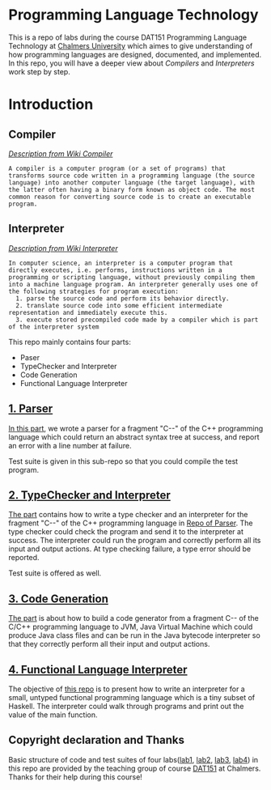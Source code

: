 # Programming Language Technology

This is a repo of labs during the course DAT151 Programming Language Technology at [Chalmers University](https://www.chalmers.se/en/Pages/default.aspx) which aimes to give understanding of how programming languages are designed, documented, and implemented. In this repo, you will have a deeper view about *Compilers* and *Interpreters* work step by step.

# Introduction

## Compiler
[*Description from Wiki Compiler*](https://www.wikiwand.com/en/Compiler)

```
A compiler is a computer program (or a set of programs) that transforms source code written in a programming language (the source language) into another computer language (the target language), with the latter often having a binary form known as object code. The most common reason for converting source code is to create an executable program.
```


## Interpreter
[*Description from Wiki Interpreter*](https://www.wikiwand.com/en/Language_interpretation)

```
In computer science, an interpreter is a computer program that directly executes, i.e. performs, instructions written in a programming or scripting language, without previously compiling them into a machine language program. An interpreter generally uses one of the following strategies for program execution:
  1. parse the source code and perform its behavior directly.
  2. translate source code into some efficient intermediate representation and immediately execute this.
  3. execute stored precompiled code made by a compiler which is part of the interpreter system
```


This repo mainly contains four parts:
* Paser
* TypeChecker and Interpreter
* Code Generation
* Functional Language Interpreter

## [1. Parser](http://www.cse.chalmers.se/edu/year/2019/course/DAT151_Programming_Language_Technology/laborations/lab1/index.html)
[In this part](/Paser), we wrote a parser for a fragment "C--" of the C++ programming language which could return an abstract syntax tree at success, and report an error with a line number at failure.

Test suite is given in this sub-repo so that you could compile the test program.

## [2. TypeChecker and Interpreter](http://www.cse.chalmers.se/edu/year/2019/course/DAT151_Programming_Language_Technology/laborations/lab2/index.html)
[The part](/TypeChecker-and-Interpreter) contains how to write a type checker and an interpreter for the fragment "C--" of the C++ programming language in [Repo of Parser](/Paser). The type checker could check the program and send it to the interpreter at success. The interpreter could run the program and correctly perform all its input and output actions. At type checking failure, a type error should be reported.

Test suite is offered as well.

## [3. Code Generation](http://www.cse.chalmers.se/edu/year/2019/course/DAT151/laborations/lab3/index.html)
[The part](/Code-generation) is about how to build a code generator from a fragment C-- of the C/C++ programming language to JVM, Java Virtual Machine which could produce Java class files and can be run in the Java bytecode interpreter so that they correctly perform all their input and output actions.

## [4. Functional Language Interpreter](http://www.cse.chalmers.se/edu/year/2019/course/DAT151/laborations/lab4/index.html)
The objective of [this repo](/Functional-language-interpreter) is to present how to write an interpreter for a small, untyped functional programming language which is a tiny subset of Haskell. The interpreter could walk through programs and print out the value of the main function.


## Copyright declaration and Thanks

Basic structure of code and test suites of four labs([lab1](Paser/lab1-testsuite), [lab2](TypeChecker-and-Interpreter/lab2-testsuite), [lab3](Code-generation/lab3-testsuite), [lab4](/Functional-language-interpreter/lab4-testsuite)) in this repo are provided by the teaching group of course [DAT151](http://www.cse.chalmers.se/edu/year/2019/course/DAT151/) at Chalmers. Thanks for their help during this course! 


